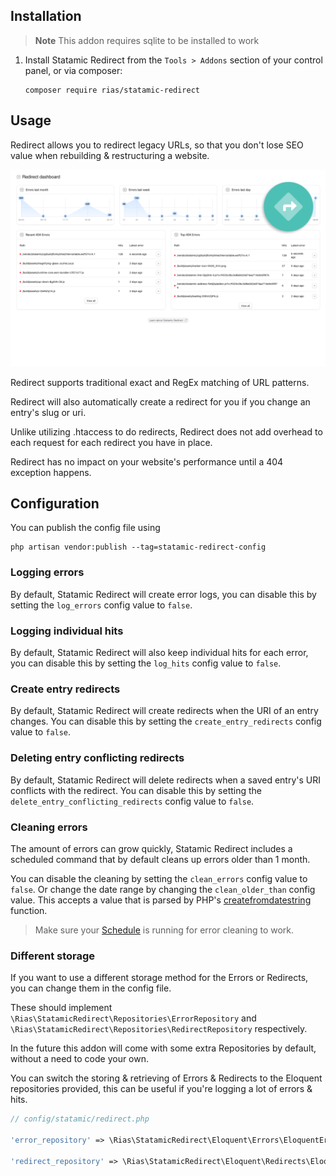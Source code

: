 ## Installation

> **Note**
> This addon requires sqlite to be installed to work

1. Install Statamic Redirect from the `Tools > Addons` section of your control panel, or via composer:

    ```
    composer require rias/statamic-redirect
    ```

## Usage

Redirect allows you to redirect legacy URLs, so that you don't lose SEO value when rebuilding & restructuring a website.

![Screenshot](https://raw.githubusercontent.com/riasvdv/statamic-redirect/master/docs/img/redirect.png)

Redirect supports traditional exact and RegEx matching of URL patterns.

Redirect will also automatically create a redirect for you if you change an entry's slug or uri.

Unlike utilizing .htaccess to do redirects, Redirect does not add overhead to each request for each redirect you have in place.

Redirect has no impact on your website's performance until a 404 exception happens.

## Configuration

You can publish the config file using

```
php artisan vendor:publish --tag=statamic-redirect-config
```

### Logging errors

By default, Statamic Redirect will create error logs, you can disable this by setting the `log_errors` config value to `false`.

### Logging individual hits

By default, Statamic Redirect will also keep individual hits for each error, you can disable this by setting the `log_hits` config value to `false`.

### Create entry redirects

By default, Statamic Redirect will create redirects when the URI of an entry changes. You can disable this by setting the `create_entry_redirects` config value to `false`.

### Deleting entry conflicting redirects

By default, Statamic Redirect will delete redirects when a saved entry's URI conflicts with the redirect. You can disable this by setting the `delete_entry_conflicting_redirects` config value to `false`.

### Cleaning errors

The amount of errors can grow quickly, Statamic Redirect includes a scheduled command that by default cleans up errors older than 1 month.

You can disable the cleaning by setting the `clean_errors` config value to `false`. Or change the date range by changing the `clean_older_than` config value. This accepts a value that is parsed by PHP's [createfromdatestring](http://php.net/manual/en/dateinterval.createfromdatestring.php) function.

> Make sure your [Schedule](https://laravel.com/docs/8.x/scheduling#introduction) is running for error cleaning to work. 

### Different storage

If you want to use a different storage method for the Errors or Redirects, you can change them in the config file.

These should implement `\Rias\StatamicRedirect\Repositories\ErrorRepository` and `\Rias\StatamicRedirect\Repositories\RedirectRepository` respectively.

In the future this addon will come with some extra Repositories by default, without a need to code your own.

You can switch the storing & retrieving of Errors & Redirects to the Eloquent repositories provided, this can be useful if you're logging a lot of errors & hits.

```php
// config/statamic/redirect.php

'error_repository' => \Rias\StatamicRedirect\Eloquent\Errors\EloquentErrorRepository::class,

'redirect_repository' => \Rias\StatamicRedirect\Eloquent\Redirects\EloquentRedirectRepository::class,
```
